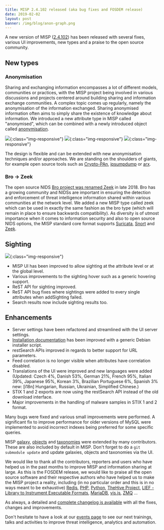 ```yaml
---
title: MISP 2.4.102 released (aka bug fixes and FOSDEM release)
date: 2019-02-02
layout: post
banner: /img/blog/anon-graph.png
---
```


A new version of MISP ([2.4.102](https://github.com/MISP/MISP/tree/v2.4.102)) has been released with several fixes, various UI improvements, new types and a praise to the open source community.

## New types

### Anonymisation

Sharing and exchanging information encompasses a lot of different models, communities or practices, with the MISP project being involved in various discussions and projects centered around building sharing and information exchange communities. A complex topic comes up regularly, namely the anonymisation of the information exchanged. Sharing anonymised information often aims to simply share the existence of knowledge about information. We introduced a new attribute type in MISP called "anonymised", which can be combined with a newly introduced object called [anonymisation](https://www.misp-project.org/objects.html#_anonymisation).

![](/img/blog/anon-graph.png){:class="img-responsive"}
![](/img/blog/anon2.png){:class="img-responsive"}
![](/img/blog/anonymisation.png){:class="img-responsive"}

The design is flexible and can be extended with new anonymisation techniques and/or approaches. We are standing on the shoulders of giants, for example open source tools such as [Crypto-PAn](https://www.cc.gatech.edu/computing/Networking/projects/cryptopan/), [ipsumpdump](https://github.com/kohler/ipsumdump) or [arx](https://arx.deidentifier.org/).

### Bro -> Zeek

The open source NIDS [Bro project was renamed Zeek](https://blog.zeek.org/2018/10/renaming-bro-project_11.html) in late 2018. Bro has a growing community and NIDSs are important in ensuring the detection and enforcement of threat intelligence information shared within various communities at the network level. We added a new MISP type called zeek which can be used in exactly the same fashion as the bro type (which will remain in place to ensure backwards compatibility). As diversity is of utmost importance when it comes to information security and also to open source NIDS options, the MISP standard core format supports [Suricata](https://suricata-ids.org/), [Snort](https://www.snort.org/) and [Zeek](https://www.zeek.org/).


## Sighting

![](/img/blog/sighting-UI.png){:class="img-responsive"}

- MISP UI has been improved to allow sighting at the attribute level or at the global level.
- Various improvements to the sighting hover such as a generic hovering support.
- ReST API for sighting improved.
- ReST API bug fixes where sightings were added to every single attributes when addSighting failed.
- Search results now include sighting results too.

## Enhancements

- Server settings have been refactored and streamlined with the UI server settings.
- [Installation documentation](https://misp.github.io/MISP/) has been improved with a generic Debian installer script.
- restSearch APIs improved in regards to better support for URL parameters.
- Feed correlation is no longer visible when attributes have correlation disabled.
- Translations of the UI were improved and new languages were added (Updated: Czech 4%, Danish 53%, German 21%, French 95%, Italian 39%, Japanese 95%, Korean 3%, Brazilian Portuguese 6%, Spanish 3% new: [i18n] Hungarian, Russian, Ukrainian, Simplified Chinese.)
- STIX 1 and 2 exports are now using the restSearch API instead of the old download interface.
- Major improvements in the handling of malware samples in STIX 1 and 2 format.

Many bugs were fixed and various small improvements were performed. A significant fix to improve performance for older versions of MySQL were implemented to avoid incorrect indexes being preferred for some specific queries.

MISP [galaxy](/galaxy.pdf), [objects](/objects.pdf) and [taxonomies](/taxonomies.pdf) were extended by many contributors. These are also included by default in MISP. Don't forget to do a `git submodule update` and update galaxies, objects and taxonomies via the UI.

We would like to thank all the contributors, reporters and users who have helped us in the past months to improve MISP and information sharing at large. As this is the FOSDEM release, we would like to praise all the open source software and their respective authors who have helped us to make the MISP project a reality, including (in no particular order and this is in no ways meant to be exhaustive) [Redis](https://redis.io/), [PHP](http://php.net/), [Python](https://www.python.org/), [TheHive Project](https://thehive-project.org/), [LIEF - Library to Instrument Executable Formats](https://lief.quarkslab.com/), [MariaDB](https://mariadb.org/), [vis.js](http://visjs.org/index.html), [ZMQ](http://zeromq.org/) ...

As always, a detailed and [complete changelog is available](http://www.misp-project.org/Changelog.txt) with all the fixes, changes and improvements.

Don't hesitate to have a look at our [events page](http://www.misp-project.org/events/) to see our next trainings, talks and activities to improve threat intelligence, analytics and automation.

